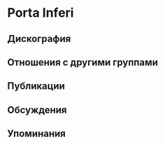 # Porta Inferi



## Дискография


## Отношения с другими группами


## Публикации


## Обсуждения


## Упоминания

